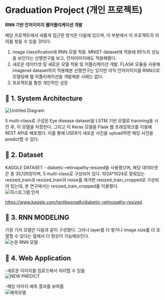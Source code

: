 # Graduation Project (개인 프로젝트)   
**RNN 기반 안저이미지 웹어플리케이션 개발**    
    
해당 프로젝트에서 새롭게 접근한 방식은 다음에 있으며, 이 부분에서 이 프로젝트의 의의를 찾을 수 있을 것이다.   
1) image classification에 RNN 모델 적용. MNIST dataset에 적용돼 95%의 성능을 보인다는 선행연구를 보고, 안저이미지에도 적용해봤다.   
2) 새로운 데이터셋 및 새로운 모델 적용 및 어플리케이션 개발. FLASK 모듈을 사용해 imagenet dataset까지 적용해본 선행연구는 있지만 아직 안저이미지를 RNN으로 모델링해 웹 어플리케이션을 개발해본 사례는 없다.   
3) 프로젝트를 통한 개인적인 성장      

## 📄 1. System Architecture   
![Untitled Diagram](https://user-images.githubusercontent.com/44013936/80837060-085fbe80-8c31-11ea-8fd7-dc251519957f.png)    

5 multi-class로 구성된 Eye disease dataset을 LSTM 기반 모델로 tranining을 시킨 후, 이 모델을 저장한다. 그리고 이 Keras 모델을 Flask 웹 프레임워크를 이용해 REST API로 배포했다. 이를 통해 USER가 새로운 사진을 upload하면 해당 사진을 predict할 수 있다. 

## 📄 2. Dataset   
KAGGLE DATASET - diabetic-retinopathy-resized을 사용했으며, 해당 데이터셋은 총 35,126장이며, 5 multi-class로 구성되어 있다. 1024*1024로 맞춰있는 resized_train과 resized_train의 noise를 제거한 resized_train_cropped로 구성되어 있는데, 본 연구에서는 resized_train_cropped를 이용했다.   
![히스토그램 안저](https://user-images.githubusercontent.com/44013936/80838107-36de9900-8c33-11ea-957c-c5020688466e.png)   

https://www.kaggle.com/tanlikesmath/diabetic-retinopathy-resized   

## 📄 3. RNN MODELING   
가장 기저 모델은 다음과 같이 구성했다. 그러나 layer를 더 쌓거나 image size를 더 조절할 수 있다는 점에서 더 향상이 가능해보인다.   
![논문 RNN 모델](https://user-images.githubusercontent.com/44013936/80837053-03027400-8c31-11ea-882c-dc12ded03942.PNG)   

## 📄 4. Web Application
-새로운 이미지를 업로드해서 처리할 수 있음   
![NEW PREDICT](https://user-images.githubusercontent.com/44013936/80838479-16630e80-8c34-11ea-881c-7240e4f4ba0f.png)   

-해당 이미지 예측 결과를 보여줌   
![예측모델](https://user-images.githubusercontent.com/44013936/80837045-fed65680-8c30-11ea-8701-9b73a34d2955.PNG)   
